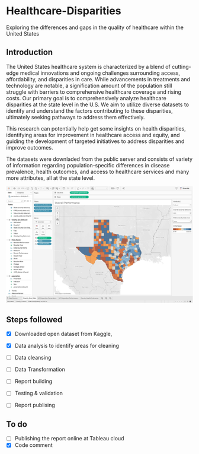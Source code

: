 # Healthcare-Disparities
Exploring the differences and gaps in the quality of healthcare within the United States

## Introduction
The United States healthcare system is characterized by a blend of cutting-edge medical innovations and ongoing challenges surrounding access, affordability, and disparities in care. While advancements in treatments and technology are notable, a signification amount of the population still struggle with barriers to comprehensive healthcare coverage and rising costs. Our primary goal is to comprehensively analyze healthcare disparities at the state level in the U.S. We aim to utilize diverse datasets to identify and understand the factors contributing to these disparities, ultimately seeking pathways to address them effectively.

This research can potentially help get some insights on health disparities, identifying areas for improvement in healthcare access and equity, and guiding the development of targeted initiatives to address disparities and improve outcomes.

The datasets were downladed from the public server and consists of variety of information regarding population-specific differences in disease prevalence, health outcomes, and access to healthcare services and many more attributes, all at the state level.


![sample Texas Data](hd_texas.png)

## Steps followed

- [x] Downloaded open dataset from Kaggle, 
- [x] Data analysis to identify areas for cleaning
- [ ] Data cleansing
- [ ] Data Transformation
- [ ] Report building
- [ ] Testing & validation
- [ ] Report publising



## To do

- [ ] Publishing the report online at Tableau cloud
- [x] Code comment
